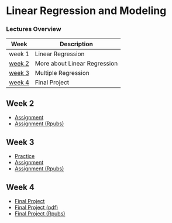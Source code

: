 # Linear Regression and Modeling

### Lectures Overview

| Week              | Description                  |
| ----------------- | ---------------------------- |
| week 1            | Linear Regression            |
| [week 2](#week-2) | More about Linear Regression |
| [week 3](#week-3) | Multiple Regression          |
| [week 4](#week-4) | Final Project                |

## Week 2

- [Assignment](assignment/week2)
- [Assignment (Rpubs)](https://rpubs.com/jacobjohn2016/648787)

## Week 3

- [Practice](practice/week3)
- [Assignment](assignment/week3)
- [Assignment (Rpubs)]()
  
## Week 4

- [Final Project](assignment/week4)
- [Final Project (pdf)]()
- [Final Project (Rpubs)]()